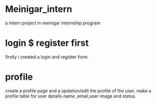 # Meinigar_intern
a intern project in meinigar internship program
# login $ register first
firstly i created a login and register form.
# profile
create a profile page and a updation/edit the profile of the user.
make a profile table for user details-name ,email,user image and status.


